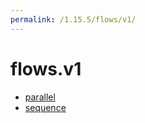 ```yaml
---
permalink: /1.15.5/flows/v1/
---
```


# flows.v1



* [parallel](parallel.md)
* [sequence](sequence.md)